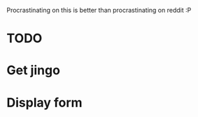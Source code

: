Procrastinating on this is better than procrastinating on reddit :P

TODO
====
# Get jingo
# Display form
